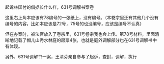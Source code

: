 起诉林国付的借据长什么样，631号调解书案卷

这里右上角本应该有78编号的一张纸上，没有编号。（本卷宗里还有其他几个没有编号的内容，比如本应该是72号，75号的也没编号，应该是编号不认真）

但在办案时，被法官放入了卷宗里，631号卷宗我也会上传。第78号材料，里面清晰地记载了帽儿山秀水林庭的房票4张，也就是庭外调解部分也在631号调解书中有体现。

另外，631号调解书一案，王清芬亲自参与了起诉，查封，调解，执行